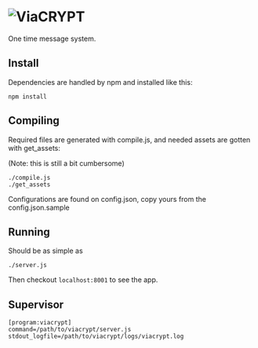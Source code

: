 # ![ViaCRYPT](http://viacry.pt/img/logo.png)

One time message system.

Install
-------

Dependencies are handled by npm and installed like this:

    npm install

Compiling
---------

Required files are generated with compile.js, and needed assets
are gotten with get\_assets:

(Note: this is still a bit cumbersome)

    ./compile.js
    ./get_assets

Configurations are found on config.json, copy yours from
the config.json.sample

Running
-------

Should be as simple as

    ./server.js

Then checkout `localhost:8001` to see the app.

Supervisor
----------

    [program:viacrypt]
    command=/path/to/viacrypt/server.js
    stdout_logfile=/path/to/viacrypt/logs/viacrypt.log
